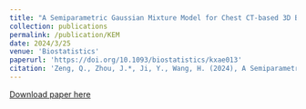```yaml
---
title: "A Semiparametric Gaussian Mixture Model for Chest CT-based 3D Blood Vessel Reconstruction "
collection: publications
permalink: /publication/KEM
date: 2024/3/25
venue: 'Biostatistics'
paperurl: 'https://doi.org/10.1093/biostatistics/kxae013'
citation: 'Zeng, Q., Zhou, J.*, Ji, Y., Wang, H. (2024), A Semiparametric Gaussian Mixture Model for Chest CT Based 3D Blood Vessel Reconstruction. Biostatistics, kxae013.'
---
```

[Download paper here](https://doi.org/10.1093/biostatistics/kxae013)
